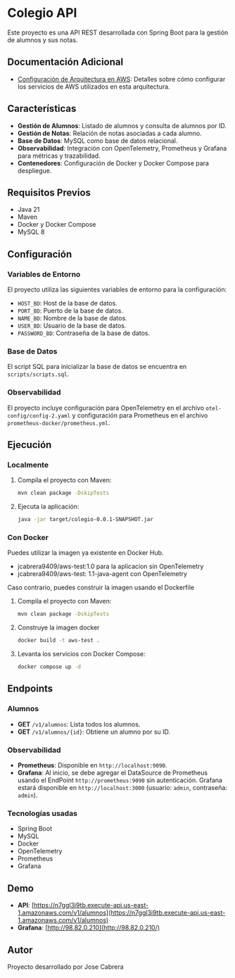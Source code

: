 # Colegio API

Este proyecto es una API REST desarrollada con Spring Boot para la gestión de alumnos y sus notas.

## Documentación Adicional

- [Configuración de Arquitectura en AWS](./images/README.md): Detalles sobre cómo configurar los servicios de AWS utilizados en esta arquitectura.

## Características

- **Gestión de Alumnos**: Listado de alumnos y consulta de alumnos por ID.
- **Gestión de Notas**: Relación de notas asociadas a cada alumno.
- **Base de Datos**: MySQL como base de datos relacional.
- **Observabilidad**: Integración con OpenTelemetry, Prometheus y Grafana para métricas y trazabilidad.
- **Contenedores**: Configuración de Docker y Docker Compose para despliegue.

## Requisitos Previos

- Java 21
- Maven
- Docker y Docker Compose
- MySQL 8

## Configuración

### Variables de Entorno

El proyecto utiliza las siguientes variables de entorno para la configuración:

- `HOST_BD`: Host de la base de datos.
- `PORT_BD`: Puerto de la base de datos.
- `NAME_BD`: Nombre de la base de datos.
- `USER_BD`: Usuario de la base de datos.
- `PASSWORD_BD`: Contraseña de la base de datos.

### Base de Datos

El script SQL para inicializar la base de datos se encuentra en `scripts/scripts.sql`.

### Observabilidad

El proyecto incluye configuración para OpenTelemetry en el archivo `otel-config/config-2.yaml` y configuración para Prometheus en el archivo `prometheus-docker/prometheus.yml`.

## Ejecución

### Localmente

1. Compila el proyecto con Maven:
   ```bash
   mvn clean package -DskipTests
   ```

2. Ejecuta la aplicación:
   ```bash
   java -jar target/colegio-0.0.1-SNAPSHOT.jar
   ```

### Con Docker

Puedes utilizar la imagen ya existente en Docker Hub.

- jcabrera9409/aws-test:1.0 para la aplicacion sin OpenTelemetry 
- jcabrera9409/aws-test: 1.1-java-agent con OpenTelemetry

Caso contrario, puedes construir la imagen usando el Dockerfile

1. Compila el proyecto con Maven:
   ```bash
   mvn clean package -DskipTests
   ```

2. Construye la imagen docker
   ```bash
   docker build -t aws-test .
   ```

3. Levanta los servicios con Docker Compose:
   ```bash
   docker compose up -d
   ```

## Endpoints

### Alumnos

- **GET** `/v1/alumnos`: Lista todos los alumnos.
- **GET** `/v1/alumnos/{id}`: Obtiene un alumno por su ID.

### Observabilidad

- **Prometheus**: Disponible en `http://localhost:9090`.
- **Grafana**: Al inicio, se debe agregar el DataSource de Prometheus usando el EndPoint `http://prometheus:9090` sin autenticación. Grafana estará disponible en `http://localhost:3000` (usuario: `admin`, contraseña: `admin`).

### Tecnologías usadas

- Spring Boot
- MySQL
- Docker
- OpenTelemetry
- Prometheus
- Grafana

## Demo

- **API**: [https://n7ggl3i9tb.execute-api.us-east-1.amazonaws.com/v1/alumnos](https://n7ggl3i9tb.execute-api.us-east-1.amazonaws.com/v1/alumnos)
- **Grafana**: [http://98.82.0.210](http://98.82.0.210/)

## Autor
Proyecto desarrollado por Jose Cabrera